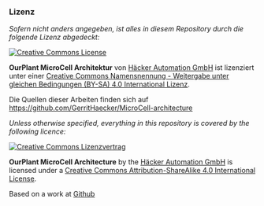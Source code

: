 ### Lizenz

*Sofern nicht anders angegeben, ist alles in diesem Repository durch die folgende Lizenz abgedeckt:*

<a rel="license" href="http://creativecommons.org/licenses/by-sa/4.0/"><img alt="Creative Commons License" style="border-width:0" src="https://i.creativecommons.org/l/by-sa/4.0/88x31.png" /></a>

**OurPlant MicroCell Architektur** von [Häcker Automation GmbH](https://www.haecker-automation.de/) ist lizenziert unter einer [Creative Commons Namensnennung - Weitergabe unter gleichen Bedingungen (BY-SA) 4.0 International Lizenz](http://creativecommons.org/licenses/by-sa/4.0/deed.de).

Die Quellen dieser Arbeiten finden sich auf https://github.com/GerritHaecker/MicroCell-architecture



*Unless otherwise specified, everything in this repository is covered by the following licence:*

[<a rel="license" href="http://creativecommons.org/licenses/by-sa/4.0/"><img alt="Creative Commons Lizenzvertrag" style="border-width:0" src="https://i.creativecommons.org/l/by-sa/4.0/88x31.png" /></a>](http://creativecommons.org/licenses/by-sa/4.0/)

**OurPlant MicroCell Architecture** by the [Häcker Automation GmbH](https://www.haecker-automation.de/) is licensed under a <a rel="license" href="http://creativecommons.org/licenses/by-sa/4.0/">Creative Commons Attribution-ShareAlike 4.0 International License</a>.

Based on a work at [Github](https://github.com/GerritHaecker/MicroCell-Architektur)
